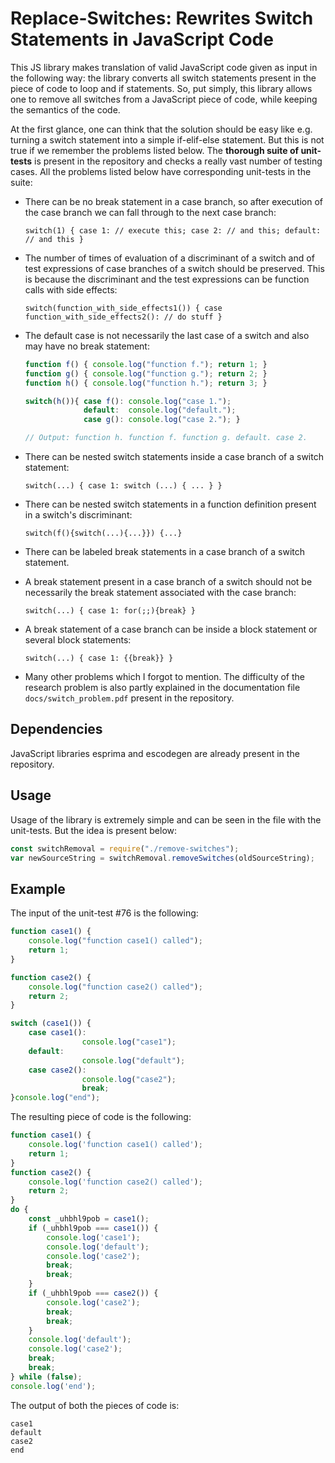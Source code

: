 # Replace-Switches: Rewrites Switch Statements in JavaScript Code

This JS library makes translation of valid JavaScript code given as input in the following way: the library converts all switch statements present in the piece of code to loop and if statements. So, put simply, this library allows one to remove all switches from a JavaScript piece of code, while keeping the semantics of the code.

At the first glance, one can think that the solution should be easy like e.g. turning a switch statement into a simple if-elif-else statement. But this is not true if we remember the problems listed below. The **thorough suite of unit-tests** is present in the repository and checks a really vast number of testing cases. All the problems listed below have corresponding unit-tests in the suite:

- There can be no break statement in a case branch, so after execution of the case branch we can fall through to the next case branch:

  `switch(1) { case 1: // execute this; case 2: // and this; default: // and this }`

- The number of times of evaluation of a discriminant of a switch and of test expressions of case branches of a switch should be preserved. This is because the discriminant and the test expressions can be function calls with side effects:

  `switch(function_with_side_effects1()) { case function_with_side_effects2(): // do stuff }`

- The default case is not necessarily the last case of a switch and also may have no break statement:

  ```js
  function f() { console.log("function f."); return 1; }
  function g() { console.log("function g."); return 2; }
  function h() { console.log("function h."); return 3; }

  switch(h()){ case f(): console.log("case 1."); 
               default:  console.log("default."); 
               case g(): console.log("case 2."); }

  // Output: function h. function f. function g. default. case 2.
  ```

- There can be nested switch statements inside a case branch of a switch statement:

  `switch(...) { case 1: switch (...) { ... } }`

- There can be nested switch statements in a function definition present in a switch's discriminant:

  `switch(f(){switch(...){...}}) {...}`
  
- There can be labeled break statements in a case branch of a switch statement.

- A break statement present in a case branch of a switch should not be necessarily the break statement associated with the case branch:

  `switch(...) { case 1: for(;;){break} }`
  
- A break statement of a case branch can be inside a block statement or several block statements:
 
  `switch(...) { case 1: {{break}} }`
 
- Many other problems which I forgot to mention. The difficulty of the research problem is also partly explained in the documentation file `docs/switch_problem.pdf` present in the repository.

## Dependencies

JavaScript libraries esprima and escodegen are already present in the repository.

## Usage

Usage of the library is extremely simple and can be seen in the file with the unit-tests. But the idea is present below:

```js
const switchRemoval = require("./remove-switches");
var newSourceString = switchRemoval.removeSwitches(oldSourceString);
```
## Example

The input of the unit-test #76 is the following:

```js
function case1() {
    console.log("function case1() called");
    return 1;
}

function case2() {
    console.log("function case2() called");
    return 2;
}

switch (case1()) {
    case case1():
                console.log("case1");
    default:
                console.log("default");
    case case2():
                console.log("case2");
                break;
}console.log("end");
```

The resulting piece of code is the following:

```js
function case1() {
    console.log('function case1() called');
    return 1;
}
function case2() {
    console.log('function case2() called');
    return 2;
}
do {
    const _uhbhl9pob = case1();
    if (_uhbhl9pob === case1()) {
        console.log('case1');
        console.log('default');
        console.log('case2');
        break;
        break;
    }
    if (_uhbhl9pob === case2()) {
        console.log('case2');
        break;
        break;
    }
    console.log('default');
    console.log('case2');
    break;
    break;
} while (false);
console.log('end');
```

The output of both the pieces of code is:

```
case1
default
case2
end
```
